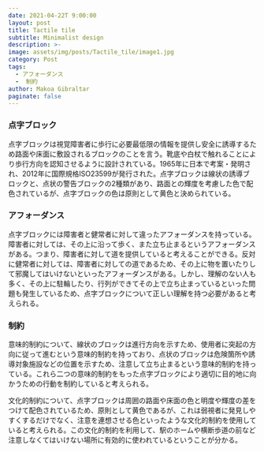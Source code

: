 ```yaml
---
date: 2021-04-22T 9:00:00
layout: post
title: Tactile tile
subtitle: Minimalist design
description: >-
image: assets/img/posts/Tactile_tile/image1.jpg
category: Post
tags: 
  - アフォーダンス
  -  制約
author: Makoa Gibraltar
paginate: false
---
```


### 点字ブロック
点字ブロックは視覚障害者に歩行に必要最低限の情報を提供し安全に誘導するため路面や床面に敷設されるブロックのことを言う。靴底や白杖で触れることにより歩行方向を認知させるように設計されている。1965年に日本で考案・発明され、2012年に国際規格ISO23599が発行された。点字ブロックは線状の誘導ブロックと、点状の警告ブロックの2種類があり、路面との輝度を考慮した色で配色されているが、点字ブロックの色は原則として黄色と決められている。

### アフォーダンス
点字ブロックには障害者と健常者に対して違ったアフォーダンスを持っている。障害者に対しては、その上に沿って歩く、また立ち止まるというアフォーダンスがある。つまり、障害者に対して道を提供していると考えることができる。反対に健常者に対しては、障害者に対しての道であるため、その上に物を置いたりして邪魔してはいけないといったアフォーダンスがある。しかし、理解のない人も多く、その上に駐輪したり、行列ができてその上で立ち止まっているといった問題も発生しているため、点字ブロックについて正しい理解を持つ必要があると考えられる。

### 制約
 意味的制約について、線状のブロックは進行方向を示すため、使用者に突起の方向に従って進むという意味的制約を持っており、点状のブロックは危険箇所や誘導対象施設などの位置を示すため、注意して立ち止まるという意味的制約を持っている。これら二つの意味的制約をもった点字ブロックにより適切に目的地に向かうための行動を制約していると考えられる。

 文化的制約について、点字ブロックは周囲の路面や床面の色と明度や輝度の差をつけて配色されているため、原則として黄色であるが、これは弱視者に発見しやすくするだけでなく、注意を連想させる色といったような文化的制約を使用していると考えられる。この文化的制約を利用して、駅のホームや横断歩道の前など注意しなくてはいけない場所に有効的に使われているということが分かる。
